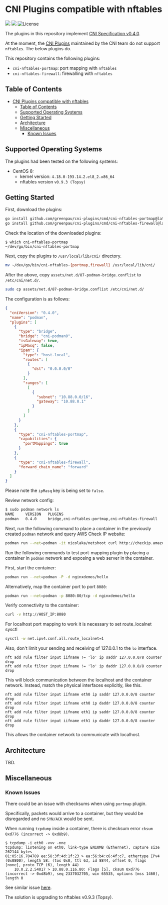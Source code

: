 # CNI Plugins compatible with nftables

<a href="https://github.com/greenpau/cni-plugins/actions/" target="_blank"><img src="https://github.com/greenpau/cni-plugins/workflows/build/badge.svg?branch=main"></a>
<a href="https://pkg.go.dev/github.com/greenpau/cni-plugins" target="_blank"><img src="https://img.shields.io/badge/godoc-reference-blue.svg"></a>
![License](https://img.shields.io/github/license/greenpau/cni-plugins)

The plugins in this repository implement
[CNI Specification v0.4.0](https://github.com/containernetworking/cni/blob/spec-v0.4.0/SPEC.md).

At the moment, the [CNI Plugins](https://github.com/containernetworking/plugins)
maintained by the CNI team do not support `nftables`. The below plugins do.

This repository contains the following plugins:

* `cni-nftables-portmap`: port mapping with `nftables`
* `cni-nftables-firewall`: firewalling with `nftables`

<!-- begin-markdown-toc -->
## Table of Contents

- [CNI Plugins compatible with nftables](#cni-plugins-compatible-with-nftables)
  - [Table of Contents](#table-of-contents)
  - [Supported Operating Systems](#supported-operating-systems)
  - [Getting Started](#getting-started)
  - [Architecture](#architecture)
  - [Miscellaneous](#miscellaneous)
    - [Known Issues](#known-issues)

<!-- end-markdown-toc -->

## Supported Operating Systems

The plugins had been tested on the following systems:

* CentOS 8:
  - kernel version: `4.18.0-193.14.2.el8_2.x86_64`
  - nftables version `v0.9.3 (Topsy)`

## Getting Started

First, download the plugins:

```bash
go install github.com/greenpau/cni-plugins/cmd/cni-nftables-portmap@latest
go install github.com/greenpau/cni-plugins/cmd/cni-nftables-firewall@latest
```

Check the location of the downloaded plugins:

```
$ which cni-nftables-portmap
~/dev/go/bin/cni-nftables-portmap
```

Next, copy the plugins to `/usr/local/lib/cni/` directory.

```bash
mv ~/dev/go/bin/cni-nftables-{portmap,firewall} /usr/local/lib/cni/
```

After the above, copy `assets/net.d/87-podman-bridge.conflist` to
`/etc/cni/net.d/`.

```bash
sudo cp assets/net.d/87-podman-bridge.conflist /etc/cni/net.d/
```

The configuration is as follows:

```json
{
  "cniVersion": "0.4.0",
  "name": "podman",
  "plugins": [
    {
      "type": "bridge",
      "bridge": "cni-podman0",
      "isGateway": true,
      "ipMasq": false,
      "ipam": {
        "type": "host-local",
        "routes": [
          {
            "dst": "0.0.0.0/0"
          }
        ],
        "ranges": [
          [
            {
              "subnet": "10.88.0.0/16",
              "gateway": "10.88.0.1"
            }
          ]
        ]
      }
    },
    {
      "type": "cni-nftables-portmap",
      "capabilities": {
        "portMappings": true
      }
    },
    {
      "type": "cni-nftables-firewall",
      "forward_chain_name": "forward"
    }
  ]
}
```

Please note the `ipMasq` key is being set to `false`.

Review network config:

```bash
$ sudo podman network ls
NAME     VERSION   PLUGINS
podman   0.4.0     bridge,cni-nftables-portmap,cni-nftables-firewall
```

Next, run the following command to place a container in the previously
created `podman` network and query AWS Check IP website:

```bash
podman run --net=podman -it nicolaka/netshoot curl http://checkip.amazonaws.com/
```

Run the following commands to test port-mapping plugin by placing
a container in `podman` network and exposing a web server in
the container.

First, start the container:

```bash
podman run --net=podman -P -d nginxdemos/hello
```

Alternatively, map the container port to port `8080`:

```bash
podman run --net=podman -p 8080:80/tcp -d nginxdemos/hello
```

Verify connectivity to the container:

```bash
curl -v http://HOST_IP:8080
```

For localhost port mapping to work it is necessary to set route_localnet sysctl
```bash
sysctl -w net.ipv4.conf.all.route_localnet=1
```

Also, don't limit your sending and receiving of 127.0.0.1 to the `lo`
interface.

```
nft add rule filter input iifname != 'lo' ip saddr 127.0.0.0/8 counter drop
nft add rule filter input iifname != 'lo' ip daddr 127.0.0.0/8 counter drop
```

This will block communication between the localhost and the container
network. Instead, match the physical interfaces explicitly, like this.

```
nft add rule filter input iifname eth0 ip saddr 127.0.0.0/8 counter drop
nft add rule filter input iifname eth0 ip daddr 127.0.0.0/8 counter drop
nft add rule filter input iifname eth1 ip saddr 127.0.0.0/8 counter drop
nft add rule filter input iifname eth1 ip daddr 127.0.0.0/8 counter drop
```

This allows the container network to communicate with localhost.


## Architecture

TBD.

## Miscellaneous

### Known Issues

There could be an issue with checksums when using `portmap` plugin.

Specifically, packets would arrive to a container, but they would be
disregarded and no `SYN/ACK` would be sent.

When running `tcpdump` inside a container, there is checksum error
`cksum 0xd776 (incorrect -> 0xd8b9)`.

```
$ tcpdump -i eth0 -vvv -nne
tcpdump: listening on eth0, link-type EN10MB (Ethernet), capture size 262144 bytes
01:05:16.704789 ee:58:3f:4d:1f:23 > ea:56:b4:c6:4f:c7, ethertype IPv4 (0x0800), length 58: (tos 0x0, ttl 63, id 8844, offset 0, flags [none], proto TCP (6), length 44)
    10.0.2.2.54017 > 10.88.0.116.80: Flags [S], cksum 0xd776 (incorrect -> 0xd8b9), seq 2337032705, win 65535, options [mss 1460], length 0
```

See similar issue
[here](https://stackoverflow.com/questions/26716722/tcp-receives-packets-but-it-ignores-them).

The solution is upgrading to nftables v0.9.3 (Topsy).
